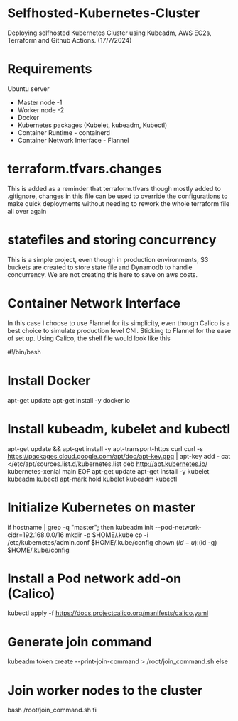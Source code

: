 # Selfhosted-Kubernetes-Cluster


Deploying selfhosted Kubernetes Cluster using Kubeadm, AWS EC2s, Terraform and Github Actions. (17/7/2024)

# Requirements 
Ubuntu server 
- Master node  -1
- Worker node -2
- Docker 
- Kubernetes packages (Kubelet, kubeadm, Kubectl)
- Container Runtime - containerd
- Container Network Interface - Flannel


# terraform.tfvars.changes 
This is added as a reminder that terraform.tfvars though mostly added to .gitignore, changes in this file can be used to override the configurations to make quick deployments without needing to rework the whole terraform file all over again

# statefiles and storing concurrency 

This is a simple project, even though in production environments, S3 buckets are created to store state file and Dynamodb to handle concurrency. We are not creating this here to save on aws costs.


# Container Network Interface

In this case I choose to use Flannel for its simplicity, even though Calico is a best choice to simulate production level CNI. Sticking to Flannel for the ease of set up. Using Calico, the shell file would look like this 

#!/bin/bash

# Install Docker
apt-get update
apt-get install -y docker.io

# Install kubeadm, kubelet and kubectl
apt-get update && apt-get install -y apt-transport-https curl
curl -s https://packages.cloud.google.com/apt/doc/apt-key.gpg | apt-key add -
cat <<EOF >/etc/apt/sources.list.d/kubernetes.list
deb http://apt.kubernetes.io/ kubernetes-xenial main
EOF
apt-get update
apt-get install -y kubelet kubeadm kubectl
apt-mark hold kubelet kubeadm kubectl

# Initialize Kubernetes on master
if hostname | grep -q "master"; then
  kubeadm init --pod-network-cidr=192.168.0.0/16
  mkdir -p $HOME/.kube
  cp -i /etc/kubernetes/admin.conf $HOME/.kube/config
  chown $(id -u):$(id -g) $HOME/.kube/config

  # Install a Pod network add-on (Calico)
  kubectl apply -f https://docs.projectcalico.org/manifests/calico.yaml

  # Generate join command
  kubeadm token create --print-join-command > /root/join_command.sh
else
  # Join worker nodes to the cluster
  bash /root/join_command.sh
fi




